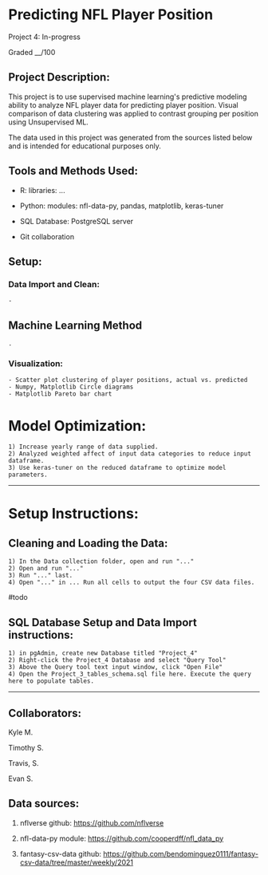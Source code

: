 # Predicting NFL Player Position
Project 4: In-progress

Graded __/100


## Project Description:
This project is to use supervised machine learning's predictive modeling ability to analyze NFL player data for predicting player position.
Visual comparison of data clustering was applied to contrast grouping per position using Unsupervised ML.

The data used in this project was generated from the sources listed below and is intended for educational purposes only.


## Tools and Methods Used:

- R: 
	libraries: ...

- Python:
	modules: nfl-data-py, pandas, matplotlib, keras-tuner

- SQL Database: 
	PostgreSQL server

- Git collaboration


## Setup:
### Data Import and Clean:
	- 


## Machine Learning Method
	. 

### Visualization:
	- Scatter plot clustering of player positions, actual vs. predicted
	- Numpy, Matplotlib Circle diagrams
	- Matplotlib Pareto bar chart
	


# Model Optimization:
	1) Increase yearly range of data supplied.
	2) Analyzed weighted affect of input data categories to reduce input dataframe.
	3) Use keras-tuner on the reduced dataframe to optimize model parameters.

---

# Setup Instructions:
## Cleaning and Loading the Data:
```
1) In the Data collection folder, open and run "..."
2) Open and run "..."
3) Run "..." last.
4) Open "..." in ... Run all cells to output the four CSV data files.

```

#todo
## SQL Database Setup and Data Import instructions:
```
1) in pgAdmin, create new Database titled "Project_4"
2) Right-click the Project_4 Database and select "Query Tool"
3) Above the Query tool text input window, click "Open File"
4) Open the Project_3_tables_schema.sql file here. Execute the query here to populate tables.

```

---

## Collaborators:
Kyle M.

Timothy S.

Travis, S.

Evan S.



## Data sources:
1) nflverse github:
	https://github.com/nflverse

2) nfl-data-py module:
	https://github.com/cooperdff/nfl_data_py

4)  fantasy-csv-data github:
	https://github.com/bendominguez0111/fantasy-csv-data/tree/master/weekly/2021
